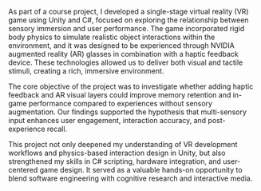 As part of a course project, I developed a single-stage virtual reality (VR) game using Unity and C#, focused on exploring the relationship between sensory immersion and user performance. The game incorporated rigid body physics to simulate realistic object interactions within the environment, and it was designed to be experienced through NVIDIA augmented reality (AR) glasses in combination with a haptic feedback device. These technologies allowed us to deliver both visual and tactile stimuli, creating a rich, immersive environment.

The core objective of the project was to investigate whether adding haptic feedback and AR visual layers could improve memory retention and in-game performance compared to experiences without sensory augmentation. Our findings supported the hypothesis that multi-sensory input enhances user engagement, interaction accuracy, and post-experience recall.

This project not only deepened my understanding of VR development workflows and physics-based interaction design in Unity, but also strengthened my skills in C# scripting, hardware integration, and user-centered game design. It served as a valuable hands-on opportunity to blend software engineering with cognitive research and interactive media.
